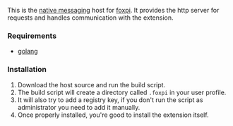 This is the [native messaging](https://developer.mozilla.org/en-US/docs/Web/API/Native_Messaging_API) host for [foxpi](https://github.com/coalaura/foxpi). It provides the http server for requests and handles communication with the extension.

### Requirements
- [golang](https://golang.org)

### Installation
1. Download the host source and run the build script.
2. The build script will create a directory called `.foxpi` in your user profile.
3. It will also try to add a registry key, if you don't run the script as administrator you need to add it manually.
4. Once properly installed, you're good to install the extension itself.